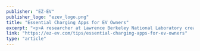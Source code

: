 ```yaml
---
publisher: "EZ-EV"
publisher_logo: "ezev_logo.png"
title: "Essential Charging Apps for EV Owners"
excerpt: "<p>A researcher at Lawrence Berkeley National Laboratory created this app that lets drivers virtually test green vehicles. Users download the app, choose a few EVs they’re interested in and then drive their own car as usual. The app records data on your driving style—such as how you brake and accelerate, fast or slow—and conditions on your regular routes such as traffic and hills. The app then helps you evaluate which EV would best fit your lifestyle based on the data collected.</p>"
link: "https://ez-ev.com/tips/essential-charging-apps-for-ev-owners"
type: "article"
---
```

